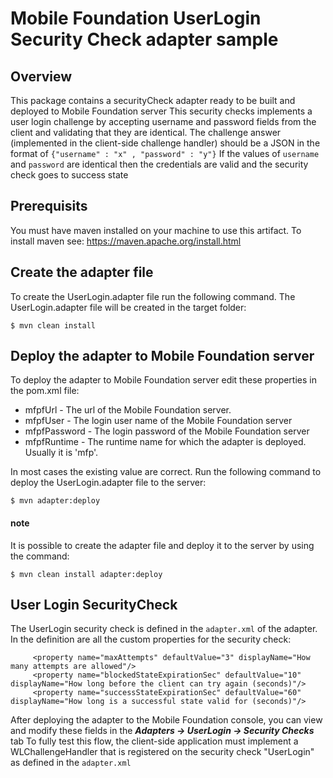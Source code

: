 # Mobile Foundation UserLogin Security Check adapter sample

## Overview
This package contains a securityCheck adapter ready to be built and deployed to Mobile Foundation server
This security checks implements a user login challenge by accepting username and password fields from the client and validating that they are identical. 
The challenge answer (implemented in the client-side challenge handler) should be a JSON in the format of `{"username" : "x" , "password" : "y"}`
If the values of `username` and `password` are identical then the credentials are valid and the security check goes to success state



## Prerequisits
You must have maven installed on your machine to use this artifact.
To install maven see: https://maven.apache.org/install.html

## Create the adapter file
To create the UserLogin.adapter file run the following command. The UserLogin.adapter file will be created in the target folder:
```
$ mvn clean install
```

## Deploy the adapter to Mobile Foundation server
To deploy the adapter to Mobile Foundation server edit these properties in the pom.xml file:

* mfpfUrl - The url of the Mobile Foundation server.
* mfpfUser - The login user name of the Mobile Foundation server
* mfpfPassword - The login password of the Mobile Foundation server
* mfpfRuntime - The runtime name for which the adapter is deployed. Usually it is 'mfp'.

In most cases the existing value are correct.
Run the following command to deploy the UserLogin.adapter file to the server:
```
$ mvn adapter:deploy
```

#### note
It is possible to create the adapter file and deploy it to the server by using the command:
```
$ mvn clean install adapter:deploy
```

## User Login SecurityCheck
The UserLogin security check is defined in the `adapter.xml` of the adapter.
In the definition are all the custom properties for the security check:

```
     <property name="maxAttempts" defaultValue="3" displayName="How many attempts are allowed"/>
     <property name="blockedStateExpirationSec" defaultValue="10" displayName="How long before the client can try again (seconds)"/>
     <property name="successStateExpirationSec" defaultValue="60" displayName="How long is a successful state valid for (seconds)"/>
```

After deploying the adapter to the Mobile Foundation console, you can view and modify these fields in the ***Adapters -> UserLogin -> Security Checks*** tab
To fully test this flow, the client-side application must implement a WLChallengeHandler that is registered on the security check "UserLogin" as defined in the `adapter.xml`

  